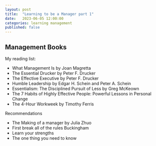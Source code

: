 ```yaml
---
layout: post
title:  "Learning to be a Manager part 1"
date:   2023-06-05 12:00:00
categories: learning management
published: false
---
```


## Management Books

My reading list:

- What Management Is by Joan Magretta
- The Essential Drucker by Peter F. Drucker
- The Effective Executive by Peter F. Drucker
- Humble Leadership by Edgar H. Schein and Peter A. Schein
- Essentialism: The Disciplined Pursuit of Less by Greg McKeown
- The 7 Habits of Highly Effective People: Powerful Lessons in Personal Change
- The 4-Hour Workweek by Timothy Ferris

Recommendations

- The Making of a manager by Julia Zhuo
- First break all of the rules Buckingham
- Learn your strengths
- The one thing you need to know
